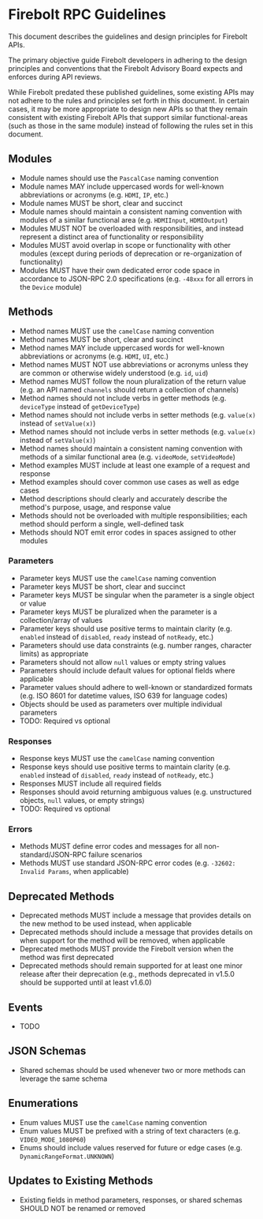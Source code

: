 # Firebolt RPC Guidelines

This document describes the guidelines and design principles for Firebolt APIs.

The primary objective guide Firebolt developers in adhering to the design principles and conventions that the Firebolt Advisory Board expects and enforces during API reviews.

While Firebolt predated these published guidelines, some existing APIs may not adhere to the rules and principles set forth in this document.  In certain cases, it may be more appropriate to design new APIs so that they remain consistent with existing Firebolt APIs that support similar functional-areas (such as those in the same module) instead of following the rules set in this document.

## Modules

- Module names should use the `PascalCase` naming convention
- Module names MAY include uppercased words for well-known abbreviations or acronyms (e.g. `HDMI`, `IP`, etc.)
- Module names MUST be short, clear and succinct
- Module names should maintain a consistent naming convention with modules of a similar functional area (e.g. `HDMIInput`, `HDMIOutput`)
- Modules MUST NOT be overloaded with responsibilities, and instead represent a distinct area of functionality or responsibility
- Modules MUST avoid overlap in scope or functionality with other modules (except during periods of deprecation or re-organization of functionality)
- Modules MUST have their own dedicated error code space in accordance to JSON-RPC 2.0 specifications (e.g. `-48xxx` for all errors in the `Device` module)

## Methods

- Method names MUST use the `camelCase` naming convention
- Method names MUST be short, clear and succinct
- Method names MAY include uppercased words for well-known abbreviations or acronyms (e.g. `HDMI`, `UI`, etc.)
- Method names MUST NOT use abbreviations or acronyms unless they are common or otherwise widely understood (e.g. `id`, `uid`)
- Method names MUST follow the noun pluralization of the return value (e.g. an API named `channels` should return a collection of channels)
- Method names should not include verbs in getter methods (e.g. `deviceType` instead of `getDeviceType`)
- Method names should not include verbs in setter methods (e.g. `value(x)` instead of `setValue(x)`)
- Method names should not include verbs in setter methods (e.g. `value(x)` instead of `setValue(x)`)
- Method names should maintain a consistent naming convention with methods of a similar functional area (e.g. `videoMode`, `setVideoMode`)
- Method examples MUST include at least one example of a request and response
- Method examples should cover common use cases as well as edge cases
- Method descriptions should clearly and accurately describe the method's purpose, usage, and response value
- Methods should not be overloaded with multiple responsibilities; each method should perform a single, well-defined task
- Methods should NOT emit error codes in spaces assigned to other modules

### Parameters

- Parameter keys MUST use the `camelCase` naming convention
- Parameter keys MUST be short, clear and succinct
- Parameter keys MUST be singular when the parameter is a single object or value
- Parameter keys MUST be pluralized when the parameter is a collection/array of values
- Parameter keys should use positive terms to maintain clarity (e.g. `enabled` instead of `disabled`, `ready` instead of `notReady`, etc.)
- Parameters should use data constraints (e.g. number ranges, character limits) as appropriate
- Parameters should not allow `null` values or empty string values
- Parameters should include default values for optional fields where applicable
- Parameter values should adhere to well-known or standardized formats (e.g. ISO 8601 for datetime values, ISO 639 for language codes)
- Objects should be used as parameters over multiple individual parameters
- TODO: Required vs optional

### Responses

- Response keys MUST use the `camelCase` naming convention
- Response keys should use positive terms to maintain clarity (e.g. `enabled` instead of `disabled`, `ready` instead of `notReady`, etc.)
- Responses MUST include all required fields
- Responses should avoid returning ambiguous values (e.g. unstructured objects, `null` values, or empty strings)
- TODO: Required vs optional

### Errors

- Methods MUST define error codes and messages for all non-standard/JSON-RPC failure scenarios
- Methods MUST use standard JSON-RPC error codes (e.g. `-32602: Invalid Params`, when applicable)

## Deprecated Methods

- Deprecated methods MUST include a message that provides details on the new method to be used instead, when applicable
- Deprecated methods should include a message that provides details on when support for the method will be removed, when applicable
- Deprecated methods MUST provide the Firebolt version when the method was first deprecated
- Deprecated methods should remain supported for at least one minor release after their deprecation (e.g., methods deprecated in v1.5.0 should be supported until at least v1.6.0)

## Events

- TODO

## JSON Schemas

- Shared schemas should be used whenever two or more methods can leverage the same schema

## Enumerations

- Enum values MUST use the `camelCase` naming convention
- Enum values MUST be prefixed with a string of text characters (e.g. `VIDEO_MODE_1080P60`)
- Enums should include values reserved for future or edge cases (e.g. `DynamicRangeFormat.UNKNOWN`)

## Updates to Existing Methods

- Existing fields in method parameters, responses, or shared schemas SHOULD NOT be renamed or removed

